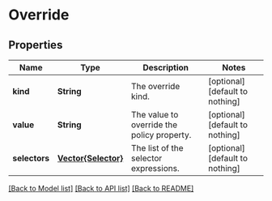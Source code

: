 # Override


## Properties
Name | Type | Description | Notes
------------ | ------------- | ------------- | -------------
**kind** | **String** | The override kind. | [optional] [default to nothing]
**value** | **String** | The value to override the policy property. | [optional] [default to nothing]
**selectors** | [**Vector{Selector}**](Selector.md) | The list of the selector expressions. | [optional] [default to nothing]


[[Back to Model list]](../README.md#models) [[Back to API list]](../README.md#api-endpoints) [[Back to README]](../README.md)


